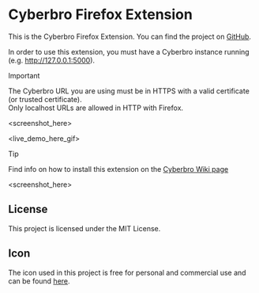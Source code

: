 # Cyberbro Firefox Extension

This is the Cyberbro Firefox Extension. You can find the project on [GitHub](https://github.com/stanfrbd/cyberbro).

In order to use this extension, you must have a Cyberbro instance running (e.g. http://127.0.0.1:5000).

> [!IMPORTANT]
> The Cyberbro URL you are using must be in HTTPS with a valid certificate (or trusted certificate). \
> Only localhost URLs are allowed in HTTP with Firefox.

<screenshot_here>

<live_demo_here_gif>

> [!TIP]
> Find info on how to install this extension on the [Cyberbro Wiki page](https://github.com/stanfrbd/cyberbro/wiki/7.-Cyberbro-browser-extension)

<screenshot_here>

## License

This project is licensed under the MIT License.

## Icon

The icon used in this project is free for personal and commercial use and can be found [here](https://www.veryicon.com/icons/object/material_design_icons/web-39.html).